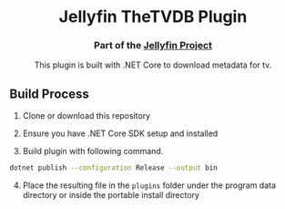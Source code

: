 <h1 align="center">Jellyfin TheTVDB Plugin</h1>
<h3 align="center">Part of the <a href="https://jellyfin.media">Jellyfin Project</a></h3>

<p align="center">
This plugin is built with .NET Core to download metadata for tv.
</p>

## Build Process

1. Clone or download this repository

2. Ensure you have .NET Core SDK setup and installed

3. Build plugin with following command.

```sh
dotnet publish --configuration Release --output bin
```
4. Place the resulting file in the `plugins` folder under the program data directory or inside the portable install directory
